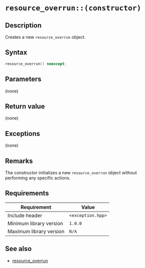 # `resource_overrun::(constructor)`

## Description

Creates a new `resource_overrun` object.

## Syntax

```cpp
resource_overrun() noexcept;
```

## Parameters

(none)

## Return value

(none)

## Exceptions

(none)

## Remarks

The constructor initializes a new `resource_overrun` object without performing any specific actions.

## Requirements

| Requirement             | Value             |
|-------------------------|-------------------|
| Include header          | `<exception.hpp>` |
| Minimum library version | `1.0.0`           |
| Maximum library version | `N/A`             |

## See also

- [resource_overrun](resource_overrun.md)